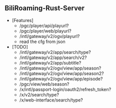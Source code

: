 ## BiliRoaming-Rust-Server
* [Features]
    * /pgc/player/api/playurl?
    * /pgc/player/web/playurl?
    * /intl/gateway/v2/ogv/playurl?
    * read the cfg from json
* [TODO]
    * /intl/gateway/v2/app/search/type?
    * /intl/gateway/v2/app/search/v2?
    * /intl/gateway/v2/app/subtitle?
    * /intl/gateway/v2/ogv/view/app/season?
    * /intl/gateway/v2/ogv/view/app/season2?
    * /intl/gateway/v2/ogv/view/app/episode?
    * /pgc/view/web/season?
    * /x/intl/passport-login/oauth2/refresh_token?
    * /x/v2/search/type?
    * /x/web-interface/search/type?
